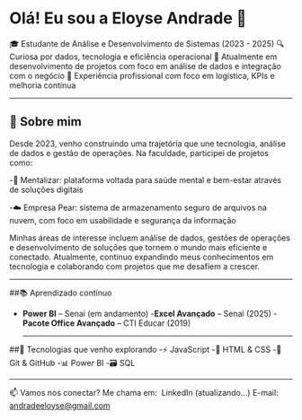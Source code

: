 # Olá! Eu sou a Eloyse Andrade 👋

🎓 Estudante de Análise e Desenvolvimento de Sistemas (2023 - 2025)
🔍 Curiosa por dados, tecnologia e eficiência operacional
🌱 Atualmente em desenvolvimento de projetos com foco em análise de dados e integração com o negócio
💼 Experiência profissional com foco em logística, KPIs e melhoria contínua

---

## 💬 Sobre mim
Desde 2023, venho construindo uma trajetória que une tecnologia, análise de dados e gestão de operações. Na faculdade, participei de projetos como:

-🧠 Mentalizar: plataforma voltada para saúde mental e bem-estar através de soluções digitais

-☁️ Empresa Pear: sistema de armazenamento seguro de arquivos na nuvem, com foco em usabilidade e segurança da informação

Minhas áreas de interesse incluem análise de dados, gestões de operações e desenvolvimento de soluções que tornem o mundo mais eficiente e conectado. Atualmente, continuo expandindo meus conhecimentos em tecnologia e colaborando com projetos que me desafiem a crescer.

---

##📚 Aprendizado contínuo

- **Power BI** – Senai (em andamento)
-**Excel Avançado** – Senai (2025)
-**Pacote Office Avançado** – CTI Educar (2019)

  ---
  
##🚀 Tecnologias que venho explorando
-⚡ JavaScript
-🎨 HTML & CSS
-🔧 Git & GitHub
-📊 Power BI
-🗃️ SQL

---
📫 Vamos nos conectar? Me chama em: 
LinkedIn (atualizando...)
E-mail: andradeeloyse@gmail.com
